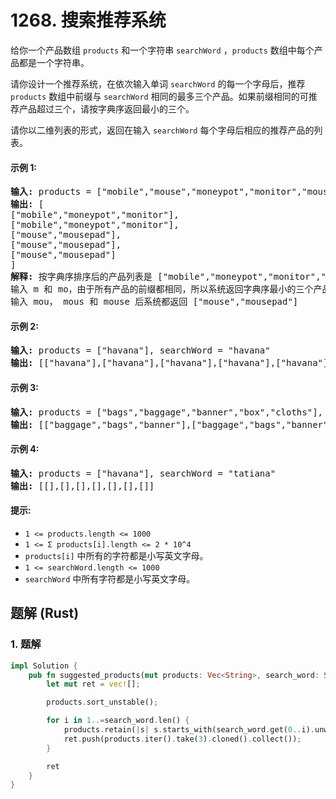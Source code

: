 # 1268. 搜索推荐系统
给你一个产品数组 `products` 和一个字符串 `searchWord` ，`products`  数组中每个产品都是一个字符串。

请你设计一个推荐系统，在依次输入单词 `searchWord` 的每一个字母后，推荐 `products` 数组中前缀与 `searchWord` 相同的最多三个产品。如果前缀相同的可推荐产品超过三个，请按字典序返回最小的三个。

请你以二维列表的形式，返回在输入 `searchWord` 每个字母后相应的推荐产品的列表。

#### 示例 1:
<pre>
<strong>输入:</strong> products = ["mobile","mouse","moneypot","monitor","mousepad"], searchWord = "mouse"
<strong>输出:</strong> [
["mobile","moneypot","monitor"],
["mobile","moneypot","monitor"],
["mouse","mousepad"],
["mouse","mousepad"],
["mouse","mousepad"]
]
<strong>解释:</strong> 按字典序排序后的产品列表是 ["mobile","moneypot","monitor","mouse","mousepad"]
输入 m 和 mo，由于所有产品的前缀都相同，所以系统返回字典序最小的三个产品 ["mobile","moneypot","monitor"]
输入 mou， mous 和 mouse 后系统都返回 ["mouse","mousepad"]
</pre>

#### 示例 2:
<pre>
<strong>输入:</strong> products = ["havana"], searchWord = "havana"
<strong>输出:</strong> [["havana"],["havana"],["havana"],["havana"],["havana"],["havana"]]
</pre>

#### 示例 3:
<pre>
<strong>输入:</strong> products = ["bags","baggage","banner","box","cloths"], searchWord = "bags"
<strong>输出:</strong> [["baggage","bags","banner"],["baggage","bags","banner"],["baggage","bags"],["bags"]]
</pre>

#### 示例 4:
<pre>
<strong>输入:</strong> products = ["havana"], searchWord = "tatiana"
<strong>输出:</strong> [[],[],[],[],[],[],[]]
</pre>

#### 提示:
* `1 <= products.length <= 1000`
* `1 <= Σ products[i].length <= 2 * 10^4`
* `products[i]` 中所有的字符都是小写英文字母。
* `1 <= searchWord.length <= 1000`
* `searchWord` 中所有字符都是小写英文字母。

## 题解 (Rust)

### 1. 题解
```Rust
impl Solution {
    pub fn suggested_products(mut products: Vec<String>, search_word: String) -> Vec<Vec<String>> {
        let mut ret = vec![];

        products.sort_unstable();

        for i in 1..=search_word.len() {
            products.retain(|s| s.starts_with(search_word.get(0..i).unwrap()));
            ret.push(products.iter().take(3).cloned().collect());
        }

        ret
    }
}
```
